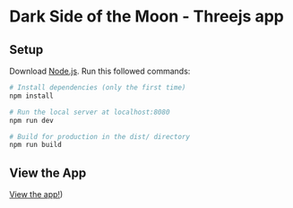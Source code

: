 # Dark Side of the Moon - Threejs app

## Setup
Download [Node.js](https://nodejs.org/en/download/).
Run this followed commands:

``` bash
# Install dependencies (only the first time)
npm install

# Run the local server at localhost:8080
npm run dev

# Build for production in the dist/ directory
npm run build
```
## View the App
[View the app!](https://dark-side-of-moon.vercel.app/))
